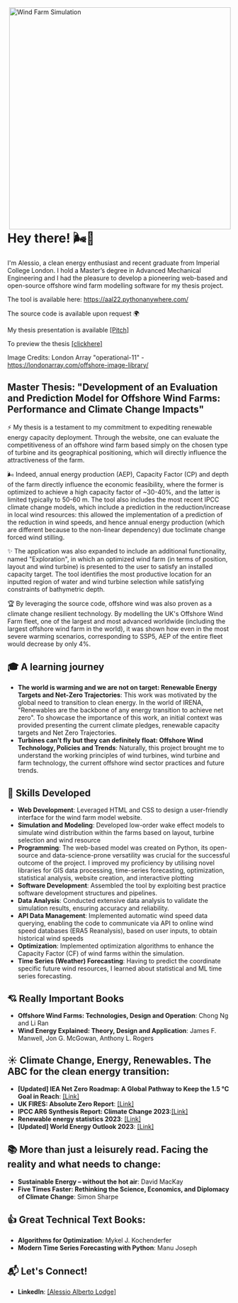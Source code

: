 <img align="right" width="500" src="https://londonarray.com/wp-content/uploads/2020/06/operational-11-scaled.jpg" alt="Wind Farm Simulation">

# Hey there! 🌬️👋

I'm Alessio, a clean energy enthusiast and recent graduate from Imperial College London. I hold a Master’s degree in Advanced Mechanical Engineering and I had the pleasure to develop a pioneering web-based and open-source offshore wind farm modelling software for my thesis project.

The tool is available here: https://aal22.pythonanywhere.com/

The source code is available upon request :earth_africa:

My thesis presentation is available [[Pitch]](https://pitch.com/public/f61e33d8-1976-467c-8535-2ff273842ac0)

To preview the thesis [[clickhere]](https://drive.google.com/file/d/1Ujdg6isePu68VRCh76Z06_-Kyk9FjrdY/view?usp=sharing)

Image Credits: London Array "operational-11" - https://londonarray.com/offshore-image-library/

## Master Thesis: "Development of an Evaluation and Prediction Model for Offshore Wind Farms: Performance and Climate Change Impacts"
:zap: My thesis is a testament to my commitment to expediting renewable energy capacity deployment. Through the website, one can evaluate the competitiveness of an offshore wind farm based simply on the chosen type of turbine and its geographical positioning, which will directly influence the attractiveness of the farm. 

🌬️ Indeed, annual energy production (AEP), Capacity Factor (CP) and depth of the farm directly influence the economic feasibility, where the former is optimized to achieve a high capacity factor of ~30-40%, and the latter is limited typically to 50-60 m. The tool also includes the most recent IPCC climate change models, which include a prediction in the reduction/increase in local wind resources: this allowed the implementation of a prediction of the reduction in wind speeds, and hence annual energy production (which are different because to the non-linear dependency) due toclimate change forced wind stilling.

:sparkles: The application was also expanded to include an additional functionality, named "Exploration", in which an optimized wind farm (in terms of position, layout and wind turbine) is presented to the user to satisfy an installed capacity target. The tool identifies the most productive location for an inputted region of water and wind turbine selection while satisfying constraints of bathymetric depth.

:trophy: By leveraging the source code, offshore wind was also proven as a climate change resilient technology. By modelling the UK's Offshore Wind Farm fleet, one of the largest and most advanced worldwide (including the largest offshore wind farm in the world), it was shown how even in the most severe warming scenarios, corresponding to SSP5, AEP of the entire fleet would decrease by only 4%.


## 🎓 A learning journey
- **The world is warming and we are not on target: Renewable Energy Targets and Net-Zero Trajectories**: This work was motivated by the global need to transition to clean energy. In the world of IRENA, "Renewables are the backbone of any energy transition to achieve net zero". To showcase the importance of this work, an initial context was provided presenting the current climate pledges, renewable capacity targets and Net Zero Trajectories.
- **Turbines can't fly but they can definitely float: Offshore Wind Technology, Policies and Trends**: Naturally, this project brought me to understand the working principles of wind turbines, wind turbine and farm technology, the current offshore wind sector practices and future trends.

## :seedling: Skills Developed
- **Web Development**: Leveraged HTML and CSS to design a user-friendly interface for the wind farm model website.
- **Simulation and Modeling**: Developed low-order wake effect models to simulate wind distribution within the farms based on layout, turbine selection and wind resource  
- **Programming**: The web-based model was created on Python, its open-source and data-science-prone versatility was crucial for the successful outcome of the project. I improved my proficiency by utilising novel libraries for GIS data processing, time-series forecasting, optimization, statistical analysis, website creation, and interactive plotting
-  **Software Development**: Assembled the tool by exploiting best practice software development structures and pipelines.
- **Data Analysis**: Conducted extensive data analysis to validate the simulation results, ensuring accuracy and reliability.
- **API Data Management**: Implemented automatic wind speed data querying, enabling the code to communicate via API to online wind speed databases (ERA5 Reanalysis), based on user inputs, to obtain historical wind speeds
- **Optimization**: Implemented optimization algorithms to enhance the Capacity Factor (CF) of wind farms within the simulation.
- **Time Series (Weather) Forecasting**: Having to predict the coordinate specific future wind resources, I learned about statistical and ML time series forecasting.

## :cupid: Really Important Books
- **Offshore Wind Farms: Technologies, Design and Operation**: Chong Ng and Li Ran
- **Wind Energy Explained: Theory, Design and Application**: James F. Manwell, Jon G. McGowan, Anthony L. Rogers

## :sunny: Climate Change, Energy, Renewables. The ABC for the clean energy transition:
- **[Updated] IEA Net Zero Roadmap: A Global Pathway to Keep the 1.5 °C Goal in Reach**: [[Link]](https://www.iea.org/reports/net-zero-roadmap-a-global-pathway-to-keep-the-15-0c-goal-in-reach)
- **UK FIRES: Absolute Zero Report**: [[Link]](https://ukfires.org/impact/publications/reports/absolute-zero/)
- **IPCC AR6 Synthesis Report: Climate Change 2023**:[[Link]](https://www.ipcc.ch/report/sixth-assessment-report-cycle/)
- **Renewable energy statistics 2023**: [[Link]](https://www.irena.org/Publications/2023/Jul/Renewable-energy-statistics-2023)
- **[Updated] World Energy Outlook 2023**: [[Link]](https://www.iea.org/reports/world-energy-outlook-2023)

## :books: More than just a leisurely read. Facing the reality and what needs to change:
- **Sustainable Energy – without the hot air**: David MacKay
- **Five Times Faster: Rethinking the Science, Economics, and Diplomacy of Climate Change**: Simon Sharpe


## :thumbsup: Great Technical Text Books:
- **Algorithms for Optimization**: Mykel J. Kochenderfer
- **Modern Time Series Forecasting with Python**: Manu Joseph 



## 📬 Let's Connect!

- **LinkedIn**: [[Alessio Alberto Lodge]](https://www.linkedin.com/in/alessioalbertolodge/)

